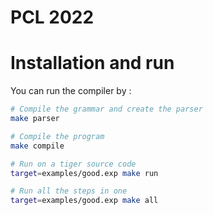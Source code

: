 # PCL 2022

# Installation and run

You can run the compiler by :

```bash
# Compile the grammar and create the parser
make parser

# Compile the program
make compile

# Run on a tiger source code
target=examples/good.exp make run

# Run all the steps in one
target=examples/good.exp make all
```
